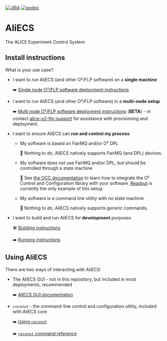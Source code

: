 [![JIRA](https://img.shields.io/badge/JIRA-Report%20issue-blue.svg)](https://alice.its.cern.ch/jira/secure/CreateIssue.jspa?pid=11232&issuetype=1)
[![godoc](https://img.shields.io/badge/godoc-Reference-5272B4.svg)](https://godoc.org/github.com/AliceO2Group/Control)
# AliECS

The ALICE Experiment Control System

## Install instructions

What is your use case?

* I want to run AliECS (and other O²/FLP software) on a **single machine**

    :arrow_right: [Single node O²/FLP software deployment instructions](https://gitlab.cern.ch/AliceO2Group/system-configuration/blob/master/ansible/docs/O2_INSTALL_FLP_STANDALONE.md)

* I want to run AliECS (and other O²/FLP software) in a **multi-node setup**

    :arrow_right: [Multi node O²/FLP software deployment instructions](https://gitlab.cern.ch/AliceO2Group/system-configuration/blob/master/utils/o2-flp-setup/README.md) (**BETA**) - or contact [alice-o2-flp-support](mailto:alice-o2-flp-support@cern.ch) for assistance with provisioning and deployment.
    
* I want to ensure AliECS can **run and control my process**

    * My software is based on FairMQ and/or O² DPL
    
        :palm_tree: Nothing to do, AliECS natively supports FairMQ (and DPL) devices.
    
    * My software does not use FairMQ and/or DPL, but should be controlled through a state machine
    
        :telescope: See [the OCC documentation](occ/README.md) to learn how to integrate the O² Control and Configuration library with your software. [Readout](https://github.com/AliceO2Group/Readout) is currently the only example of this setup.
        
    * My software is a command line utility with no state machine
    
        :palm_tree: Nothing to do, AliECS natively supports generic commands.
    
* I want to build and run AliECS for **development** purposes

    :hammer_and_wrench: [Building instructions](hacking/BUILDING.md)
    
    :arrow_right: [Running instructions](hacking/RUNNING.md)

## Using AliECS

There are two ways of interacting with AliECS:
 
* The AliECS GUI - not in this repository, but included in most deployments, recommended

    :arrow_right: [AliECS GUI documentation](hacking/COG.md)
    
* `coconut` - the command-line control and configuration utility, included with AliECS core

    :arrow_right: [Using `coconut`](coconut/README.md)
    
    :arrow_right: [`coconut` command reference](coconut/doc/coconut.md)
